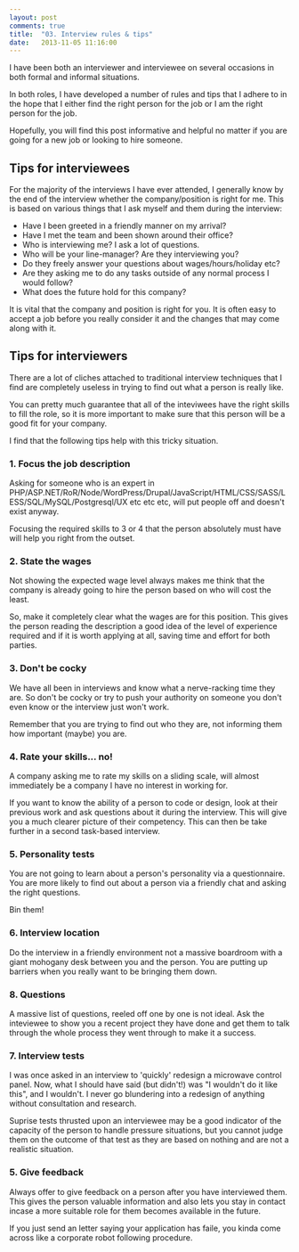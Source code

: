 ```yaml
---
layout: post
comments: true
title:  "03. Interview rules & tips"
date:   2013-11-05 11:16:00
---
```


I have been both an interviewer and interviewee on several occasions in both formal and informal situations.

In both roles, I have developed a number of rules and tips that I adhere to in the hope that I either find the right person for the job or I am the right person for the job.

Hopefully, you will find this post informative and helpful no matter if you are going for a new job or looking to hire someone.

## Tips for interviewees

For the majority of the interviews I have ever attended, I generally know by the end of the interview whether the company/position is right for me. This is based on various things that I ask myself and them during the interview:

* Have I been greeted in a friendly manner on my arrival?
* Have I met the team and been shown around their office?
* Who is interviewing me? I ask a lot of questions.
* Who will be your line-manager? Are they interviewing you?
* Do they freely answer your questions about wages/hours/holiday etc?
* Are they asking me to do any tasks outside of any normal process I would follow?
* What does the future hold for this company?

It is vital that the company and position is right for you. It is often easy to accept a job before you really consider it and the changes that may come along with it.

## Tips for interviewers

There are a lot of cliches attached to traditional interview techniques that I find are completely useless in trying to find out what a person is really like.

You can pretty much guarantee that all of the inteviwees have the right skills to fill the role, so it is more important to make sure that this person will be a good fit for your company.

I find that the following tips help with this tricky situation.

### 1. Focus the job description

Asking for someone who is an expert in PHP/ASP.NET/RoR/Node/WordPress/Drupal/JavaScript/HTML/CSS/SASS/LESS/SQL/MySQL/Postgresql/UX etc etc etc, will put people off and doesn't exist anyway.

Focusing the required skills to 3 or 4 that the person absolutely must have will help you right from the outset.

### 2. State the wages

Not showing the expected wage level always makes me think that the company is already going to hire the person based on who will cost the least.

So, make it completely clear what the wages are for this position. This gives the person reading the description a good idea of the level of experience required and if it is worth applying at all, saving time and effort for both parties.

### 3. Don't be cocky

We have all been in interviews and know what a nerve-racking time they are. So don't be cocky or try to push your authority on someone you don't even know or the interview just won't work.

Remember that you are trying to find out who they are, not informing them how important (maybe) you are.

### 4. Rate your skills... no!

A company asking me to rate my skills on a sliding scale, will almost immediately be a company I have no interest in working for.

If you want to know the ability of a person to code or design, look at their previous work and ask questions about it during the interview. This will give you a much clearer picture of their competency. This can then be take further in a second task-based interview.

### 5. Personality tests

You are not going to learn about a person's personality via a questionnaire. You are more likely to find out about a person via a friendly chat and asking the right questions.

Bin them!

### 6. Interview location

Do the interview in a friendly environment not a massive boardroom with a giant mohogany desk between you and the person. You are putting up barriers when you really want to be bringing them down.

### 8. Questions

A massive list of questions, reeled off one by one is not ideal. Ask the inteviewee to show you a recent project they have done and get them to talk through the whole process they went through to make it a success. 

### 7. Interview tests

I was once asked in an interview to 'quickly' redesign a microwave control panel. Now, what I should have said (but didn't!) was "I wouldn't do it like this", and I wouldn't. I never go blundering into a redesign of anything without consultation and research.

Suprise tests thrusted upon an interviewee may be a good indicator of the capacity of the person to handle pressure situations, but you cannot judge them on the outcome of that test as they are based on nothing and are not a realistic situation.

### 5. Give feedback

Always offer to give feedback on a person after you have interviewed them. This gives the person valuable information and also lets you stay in contact incase a more suitable role for them becomes available in the future.

If you just send an letter saying your application has faile, you kinda come across like a corporate robot following procedure.
